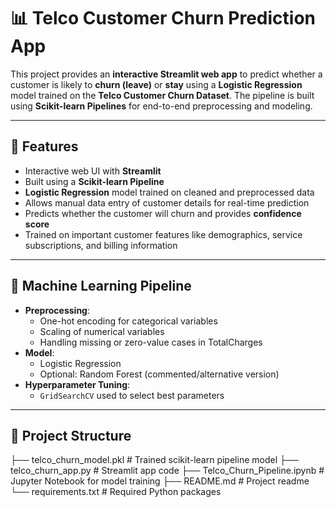# 📊 Telco Customer Churn Prediction App

This project provides an **interactive Streamlit web app** to predict whether a customer is likely to **churn (leave)** or **stay** using a **Logistic Regression** model trained on the **Telco Customer Churn Dataset**. The pipeline is built using **Scikit-learn Pipelines** for end-to-end preprocessing and modeling.

---

## 🚀 Features

- Interactive web UI with **Streamlit**
- Built using a **Scikit-learn Pipeline**
- **Logistic Regression** model trained on cleaned and preprocessed data
- Allows manual data entry of customer details for real-time prediction
- Predicts whether the customer will churn and provides **confidence score**
- Trained on important customer features like demographics, service subscriptions, and billing information

---

## 🧠 Machine Learning Pipeline

- **Preprocessing**:
  - One-hot encoding for categorical variables
  - Scaling of numerical variables
  - Handling missing or zero-value cases in TotalCharges
- **Model**:
  - Logistic Regression
  - Optional: Random Forest (commented/alternative version)
- **Hyperparameter Tuning**:
  - `GridSearchCV` used to select best parameters

---

## 📁 Project Structure
├── telco_churn_model.pkl        # Trained scikit-learn pipeline model
├── telco_churn_app.py           # Streamlit app code
├── Telco_Churn_Pipeline.ipynb   # Jupyter Notebook for model training
├── README.md                    # Project readme
└── requirements.txt             # Required Python packages

